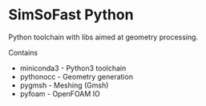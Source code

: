SimSoFast Python
===========

Python toolchain with libs aimed at geometry processing. 

Contains
* miniconda3 - Python3 toolchain
* pythonocc - Geometry generation
* pygmsh - Meshing (Gmsh)
* pyfoam - OpenFOAM IO
